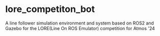 # lore_competiton_bot
A line follower simulation environment and system based on ROS2 and Gazebo for the LORE(Line On ROS Emulator) competition for Atmos '24
